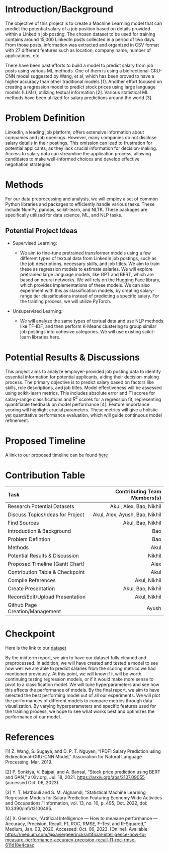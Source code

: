 # Introduction/Background

The objective of this project is to create a Machine Learning model that can predict the potential salary of a job position based on details provided within a LinkedIn job posting. The chosen dataset to be used for training contains around 15,000 LinkedIn posts collected in a period of two days. From those posts, information was extracted and organized in CSV format with 27 different features such as location, company name, number of applications, etc.  

There have been past efforts to build a model to predict salary from job posts using various ML methods. One of them is using a bidirectional-GRU-CNN model suggested by Wang, et al, which has been proved to have a higher accuracy than other traditional models [1]. Another effort focused on creating a regression model to predict stock prices using large language models (LLMs), utilizing textual information [2]. Various statistical ML methods have been utilized for salary predictions around the world [3]. 
# Problem Definition

LinkedIn, a leading job platform, offers extensive information about companies and job openings. However, many companies do not disclose salary details in their postings. This omission can lead to frustration for potential applicants, as they lack crucial information for decision-making. Access to salary data can streamline the application process, allowing candidates to make well-informed choices and develop effective negotiation strategies. 
# Methods
For our data preprocessing and analysis, we will employ a set of common Python libraries and packages to efficiently handle various tasks. These include NumPy, pandas, scikit-learn, and NLTK. These packages are specifically utilized for data science, ML, and NLP tasks. 
## Potential Project Ideas

- Supervised Learning: 
    - We aim to fine-tune pretrained transformer models using a few different types of textual data from LinkedIn job postings, such as the job descriptions, necessary skills, and job titles. We aim to train these as regression models to estimate salaries. We will explore pretrained large language models, like GPT and BERT, which are based on neural networks. We will rely on the Hugging Face library, which provides implementations of these models. We can also experiment with this as classification models, by creating salary-range tier classifications instead of predicting a specific salary. For the training process, we will utilize PyTorch.

- Unsupervised Learning: 
    - We will analyze the same types of textual data and use NLP methods like TF-IDF, and then perform K-Means clustering to group similar job postings into cohesive categories. We will use existing scikit-learn libraries here.

# Potential Results & Discussions

This project aims to analyze employer-provided job posting data to identify essential information for potential applicants, aiding their decision-making process. The primary objective is to predict salary based on factors like skills, role descriptions, and job titles. Model effectiveness will be assessed using scikit-learn metrics. This includes absolute error and F1 scores for salary-range classifications and $R^2$ scores for a regression fit, representing quantifiable feedback on model performance [4]. Feature importance scoring will highlight crucial parameters. These metrics will give a holistic yet quantitative performance evaluation, which will guide continuous model refinement. 
# Proposed Timeline
A link to our proposed timeline can be found [here](https://gtvault-my.sharepoint.com/:x:/g/personal/achennak3_gatech_edu/EQ1QSjaV_FNAkyNbvHxFvkIBXh1E5bZUPvVsOEeYK_luOQ?e=4OJZDS)
# Contribution Table

| Task                             | Contributing Team Members(s)    |
|:---------------------------------|--------------------------------:|
| Research Potential Datasets      | Akul, Alex, Bao, Nikhil         |
| Discuss Topics/Ideas for Project | Akul, Alex, Ayush, Bao, Nikhil  |
| Find Sources                     | Akul, Bao, Nikhil               |
| Introduction & Background        | Bao                             |
| Problem Defintion                | Bao                             |
| Methods                          | Akul                            |
| Potential Results & Discussion   | Nikhil                          |
| Proposed Timeline (Gantt Chart)  | Alex                            |
| Contribution Table & Checkpoint  | Akul                            |
| Compile References               | Akul, Nikhil                    |
| Create Presentation              | Akul, Bao, Nikhil               |
| Record/Edit/Upload Presentation  | Akul, Nikhil                    |
| Github Page Creation/Management  | Ayush                           |

# Checkpoint
Here is the link to our [dataset](https://www.kaggle.com/datasets/arshkon/linkedin-job-postings)

By the midterm report, we aim to have our dataset fully cleaned and preprocessed. In addition, we will have created and tested a model to see how well we are able to predict salaries from the scoring metrics we had mentioned previously. At this point, we will know if it will be worth continuing testing regression models, or if it would make more sense to pivot to a classification model. We will tune hyperparameters and see how this affects the performance of models. By the final report, we aim to have selected the best performing model out of all our experiments. We will plot the performances of different models to compare metrics through data visualization. By varying hyperparameters and specific features used for the training process, we hope to see what works best and optimizes the performance of our model. 
# References
[1] Z. Wang, S. Sugaya, and D. P. T. Nguyen, “[PDF] Salary Prediction using Bidirectional-GRU-CNN Model,” Association for Natural Language Processing, Mar. 2019. 

[2] P. Sonkiya, V. Bajpai, and A. Bansal, “Stock price prediction using BERT and GAN,” arXiv.org, Jul. 18, 2021. https://arxiv.org/abs/2107.09055 (accessed Oct. 06, 2023). 

[3] Y. T. Matbouli and S. M. Alghamdi, “Statistical Machine Learning Regression Models for Salary Prediction Featuring Economy Wide Activities and Occupations,” Information, vol. 13, no. 10, p. 495, Oct. 2022, doi: 10.3390/info13100495. 

[4] X. Geerinck, “Artificial Intelligence — How to measure performance — Accuracy, Precision, Recall, F1, ROC, RMSE, F-Test and R-Squared,” Medium, Jan. 03, 2020. Accessed: Oct. 06, 2023. [Online]. Available: https://medium.com/@xaviergeerinck/artificial-intelligence-how-to-measure-performance-accuracy-precision-recall-f1-roc-rmse-611d10e4caac 
